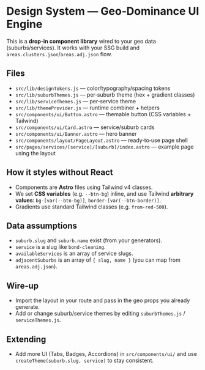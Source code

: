 # Design System — Geo‑Dominance UI Engine

This is a **drop‑in component library** wired to your geo data (suburbs/services). It works with your SSG build and `areas.clusters.json`/`areas.adj.json` flow.

## Files
- `src/lib/designTokens.js` — color/typography/spacing tokens
- `src/lib/suburbThemes.js` — per‑suburb theme (hex + gradient classes)
- `src/lib/serviceThemes.js` — per‑service theme
- `src/lib/themeProvider.js` — runtime combiner + helpers
- `src/components/ui/Button.astro` — themable button (CSS variables + Tailwind)
- `src/components/ui/Card.astro` — service/suburb cards
- `src/components/ui/Banner.astro` — hero banner
- `src/components/layout/PageLayout.astro` — ready‑to‑use page shell
- `src/pages/services/[service]/[suburb]/index.astro` — example page using the layout

## How it styles without React
- Components are **Astro** files using Tailwind v4 classes.
- We set **CSS variables** (e.g. `--btn-bg`) inline, and use Tailwind **arbitrary values**: `bg-[var(--btn-bg)]`, `border-[var(--btn-border)]`.
- Gradients use standard Tailwind classes (e.g. `from-red-500`).

## Data assumptions
- `suburb.slug` and `suburb.name` exist (from your generators).
- `service` is a slug like `bond-cleaning`.
- `availableServices` is an array of service slugs.
- `adjacentSuburbs` is an array of `{ slug, name }` (you can map from `areas.adj.json`).

## Wire‑up
- Import the layout in your route and pass in the geo props you already generate.
- Add or change suburb/service themes by editing `suburbThemes.js` / `serviceThemes.js`.

## Extending
- Add more UI (Tabs, Badges, Accordions) in `src/components/ui/` and use `createTheme(suburb.slug, service)` to stay consistent.
